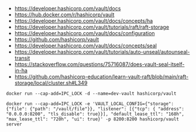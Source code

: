 

- https://developer.hashicorp.com/vault/docs
- https://hub.docker.com/r/hashicorp/vault
- https://developer.hashicorp.com/vault/docs/concepts/ha
- https://developer.hashicorp.com/vault/tutorials/raft/raft-storage
- https://developer.hashicorp.com/vault/docs/configuration
- https://github.com/hashicorp/vault
- https://developer.hashicorp.com/vault/docs/concepts/seal
- https://developer.hashicorp.com/vault/tutorials/auto-unseal/autounseal-transit
- https://stackoverflow.com/questions/75716087/does-vault-seal-itself-in-ha
- https://github.com/hashicorp-education/learn-vault-raft/blob/main/raft-storage/local/cluster.sh#L349

```
docker run --cap-add=IPC_LOCK -d --name=dev-vault hashicorp/vault

docker run --cap-add=IPC_LOCK -e 'VAULT_LOCAL_CONFIG={"storage": {"file": {"path": "/vault/file"}}, "listener": [{"tcp": { "address": "0.0.0.0:8200", "tls_disable": true}}], "default_lease_ttl": "168h", "max_lease_ttl": "720h", "ui": true}' -p 8200:8200 hashicorp/vault server
```

  
